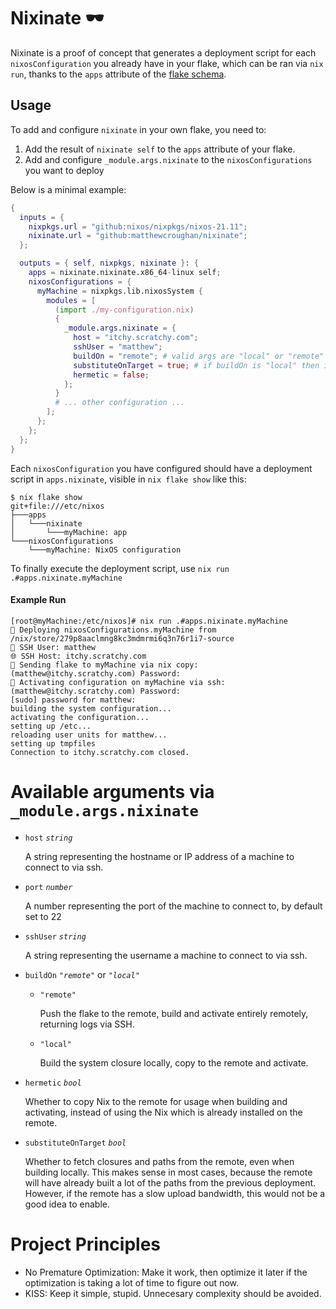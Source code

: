 # Nixinate 🕶️

Nixinate is a proof of concept that generates a deployment script for each
`nixosConfiguration` you already have in your flake, which can be ran via `nix
run`, thanks to the `apps` attribute of the [flake
schema](https://nixos.wiki/wiki/Flakes#Flake_schema).

## Usage

To add and configure `nixinate` in your own flake, you need to:

1. Add the result of `nixinate self` to the `apps` attribute of your flake.
2. Add and configure `_module.args.nixinate` to the `nixosConfigurations` you want to deploy

Below is a minimal example:

```nix
{
  inputs = {
    nixpkgs.url = "github:nixos/nixpkgs/nixos-21.11";
    nixinate.url = "github:matthewcroughan/nixinate";
  };

  outputs = { self, nixpkgs, nixinate }: {
    apps = nixinate.nixinate.x86_64-linux self;
    nixosConfigurations = {
      myMachine = nixpkgs.lib.nixosSystem {
        modules = [
          (import ./my-configuration.nix)
          {
            _module.args.nixinate = {
              host = "itchy.scratchy.com";
              sshUser = "matthew";
              buildOn = "remote"; # valid args are "local" or "remote"
              substituteOnTarget = true; # if buildOn is "local" then it will substitute on the target, "-s"
              hermetic = false;
            };
          }
          # ... other configuration ...
        ];
      };
    };
  };
}
```

Each `nixosConfiguration` you have configured should have a deployment script in
`apps.nixinate`, visible in `nix flake show` like this:

```
$ nix flake show
git+file:///etc/nixos
├───apps
│   └───nixinate
│       └───myMachine: app
└───nixosConfigurations
    └───myMachine: NixOS configuration
```

To finally execute the deployment script, use `nix run .#apps.nixinate.myMachine`

#### Example Run

```
[root@myMachine:/etc/nixos]# nix run .#apps.nixinate.myMachine
🚀 Deploying nixosConfigurations.myMachine from /nix/store/279p8aaclmng8kc3mdmrmi6q3n76r1i7-source
👤 SSH User: matthew
🌐 SSH Host: itchy.scratchy.com
🚀 Sending flake to myMachine via nix copy:
(matthew@itchy.scratchy.com) Password:
🤞 Activating configuration on myMachine via ssh:
(matthew@itchy.scratchy.com) Password:
[sudo] password for matthew:
building the system configuration...
activating the configuration...
setting up /etc...
reloading user units for matthew...
setting up tmpfiles
Connection to itchy.scratchy.com closed.
```

# Available arguments via `_module.args.nixinate`

- `host` *`string`*

   A string representing the hostname or IP address of a machine to connect to
   via ssh.

- `port` *`number`*

   A number representing the port of the machine to connect to, by default set to 22

- `sshUser` *`string`*

   A string representing the username a machine to connect to via ssh.

- `buildOn` *`"remote"`* or *`"local"`*

  - `"remote"`

    Push the flake to the remote, build and activate entirely remotely,
    returning logs via SSH.

  - `"local"`

    Build the system closure locally, copy to the remote and activate.

- `hermetic` *`bool`*

  Whether to copy Nix to the remote for usage when building and activating,
  instead of using the Nix which is already installed on the remote.

- `substituteOnTarget` *`bool`*

  Whether to fetch closures and paths from the remote, even when building
  locally. This makes sense in most cases, because the remote will have already
  built a lot of the paths from the previous deployment. However, if the remote
  has a slow upload bandwidth, this would not be a good idea to enable.

# Project Principles

* No Premature Optimization: Make it work, then optimize it later if the
  optimization is taking a lot of time to figure out now.
* KISS: Keep it simple, stupid. Unnecesary complexity should be avoided.
